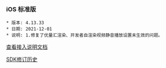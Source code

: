 ### iOS 标准版

```
* 版本: 4.13.33
* 日期: 2021-12-01
* 说明: 1.修复了优量汇渲染、开发者自渲染视频静音播放设置未生效的问题。
```

[查看接入说明文档](https://developers.adnet.qq.com/doc/ios/guide)

[SDK修订历史](https://developers.adnet.qq.com/doc/ios/union/union_version)
